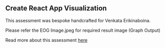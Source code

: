 ## Create React App Visualization

This assessment was bespoke handcrafted for Venkata Erikinaboina.

Please refer the EOG Image.jpeg for required result image (Graph Output)

Read more about this assessment [here](https://react.eogresources.com)

